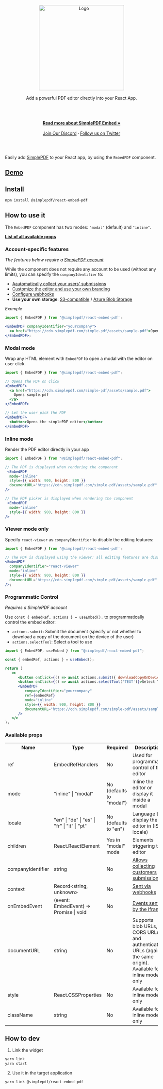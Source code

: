 </br>
</br>
<div align="center">
  <a href="https://simplepdf.com" target="_blank">
  <picture>
    <source media="(prefers-color-scheme: dark)" srcset="https://cdn.simplepdf.com/simple-pdf/assets/simplepdf-github-white.png?">
    <img src="https://cdn.simplepdf.com/simple-pdf/assets/simplepdf-github.png?" width="280" alt="Logo"/>
  </picture>
  </a>
</div>
<br/>
<div align="center">
Add a powerful PDF editor directly into your React App.
</div>
</br>
</br>
<p align="center">
<br/>
<a href="https://simplepdf.com/embed" rel="dofollow"><strong>Read more about SimplePDF Embed »</strong></a>
<br/>
<br/>
<a href="https://discord.gg/n6M8jb5GEP">Join Our Discord</a>
  ·
<a href="https://twitter.com/simple_pdf">Follow us on Twitter</a>
</p>
<br/>
<br/>

Easily add [SimplePDF](https://simplepdf.com) to your React app, by using the `EmbedPDF` component.

## [Demo](https://codesandbox.io/p/sandbox/m8p3gz)

## Install

```sh
npm install @simplepdf/react-embed-pdf
```

## How to use it

The `EmbedPDF` component has two modes: `"modal"` (default) and `"inline"`.

**[List of all available props](#available-props)**

### Account-specific features

_The features below require a [SimplePDF account](https://simplepdf.com/pricing#g)_

While the component does not require any account to be used (without any limits), you can specify the `companyIdentifier` to:

- [Aautomatically collect your users' submissions](https://simplepdf.com/embed)
- [Customize the editor and use your own branding](https://simplepdf.com/help/how-to/customize-the-pdf-editor-and-add-branding)
- [Configure webhooks](https://simplepdf.com/help/how-to/configure-webhooks-pdf-form-submissions)
- **Use your own storage**: [S3-compatible](https://simplepdf.com/help/how-to/use-your-own-s3-bucket-storage-for-pdf-form-submissions) / [Azure Blob Storage](https://simplepdf.com/help/how-to/use-your-own-azure-blob-storage-for-pdf-documents)

_Example_

```jsx
import { EmbedPDF } from '@simplepdf/react-embed-pdf';

<EmbedPDF companyIdentifier="yourcompany">
  <a href="https://cdn.simplepdf.com/simple-pdf/assets/sample.pdf">Opens sample.pdf</a>
</EmbedPDF>;
```

### Modal mode

Wrap any HTML element with `EmbedPDF` to open a modal with the editor on user click.

```jsx
import { EmbedPDF } from "@simplepdf/react-embed-pdf";

// Opens the PDF on click
<EmbedPDF>
  <a href="https://cdn.simplepdf.com/simple-pdf/assets/sample.pdf">
    Opens sample.pdf
  </a>
</EmbedPDF>

// Let the user pick the PDF
<EmbedPDF>
  <button>Opens the simplePDF editor</button>
</EmbedPDF>
```

### Inline mode

Render the PDF editor directly in your app

```jsx
import { EmbedPDF } from "@simplepdf/react-embed-pdf";

// The PDF is displayed when rendering the component
 <EmbedPDF
  mode="inline"
  style={{ width: 900, height: 800 }}
  documentURL="https://cdn.simplepdf.com/simple-pdf/assets/sample.pdf"
/>

// The PDF picker is displayed when rendering the component
 <EmbedPDF
  mode="inline"
  style={{ width: 900, height: 800 }}
/>
```

### Viewer mode only

Specify `react-viewer` as `companyIdentifier` to disable the editing features:

```jsx
import { EmbedPDF } from '@simplepdf/react-embed-pdf';

// The PDF is displayed using the viewer: all editing features are disabled
<EmbedPDF
  companyIdentifier="react-viewer"
  mode="inline"
  style={{ width: 900, height: 800 }}
  documentURL="https://cdn.simplepdf.com/simple-pdf/assets/sample.pdf"
/>;
```

### Programmatic Control

_Requires a SimplePDF account_

Use `const { embedRef, actions } = useEmbed();` to programmatically control the embed editor:

- `actions.submit`: Submit the document (specify or not whether to download a copy of the document on the device of the user)
- `actions.selectTool`: Select a tool to use

```jsx
import { EmbedPDF, useEmbed } from "@simplepdf/react-embed-pdf";

const { embedRef, actions } = useEmbed();

return (
   <>
      <button onClick={() => await actions.submit({ downloadCopyOnDevice: false })}>Submit</button>
      <button onClick={() => await actions.selectTool('TEXT')}>Select Text Tool</button>
      <EmbedPDF
         companyIdentifier="yourcompany"
         ref={embedRef}
         mode="inline"
         style={{ width: 900, height: 800 }}
         documentURL="https://cdn.simplepdf.com/simple-pdf/assets/sample.pdf"
      />
   </>
);
```

### <a id="available-props"></a>Available props

<table>
  <tr>
    <th>Name</th>
    <th>Type</th>
    <th>Required</th>
    <th>Description</th>
  </tr>
  <tr>
    <td>ref</td>
    <td>EmbedRefHandlers</td>
    <td>No</td>
    <td>Used for programmatic control of the editor</td>
  </tr>
  <tr>
    <td>mode</td>
    <td>"inline" | "modal"</td>
    <td>No (defaults to "modal")</td>
    <td>Inline the editor or display it inside a modal</td>
  </tr>
    <tr>
    <td>locale</td>
    <td>"en" | "de" | "es" | "fr" | "it" | "pt"</td>
    <td>No (defaults to "en")</td>
    <td>Language to display the editor in (ISO locale)</td>
  </tr>
  <tr>
    <td>children</td>
    <td>React.ReactElement</td>
    <td>Yes in "modal" mode</td>
    <td>Elements triggering the editor</td>
  </tr>
  <tr>
    <td>companyIdentifier</td>
    <td>string</td>
    <td>No</td>
    <td><a href="https://simplepdf.com/embed">Allows collecting customers submissions</a></td>
  </tr>
  <tr>
    <td>context</td>
    <td>Record&lt;string, unknown&gt;</td>
    <td>No</td>
    <td><a href="https://simplepdf.com/help/how-to/configure-webhooks-pdf-form-submissions#events">Sent via webhooks</a></td>
  </tr>
  <tr>
    <td>onEmbedEvent</td>
    <td>(event: EmbedEvent) => Promise<void> | void</td>
    <td>No</td>
    <td><a href="https://github.com/SimplePDF/simplepdf-embed/blob/main/documentation/IFRAME.md#iframe-communication">Events sent by the Iframe</a></td>
  </tr>
  <tr>
    <td>documentURL</td>
    <td>string</td>
    <td>No</td>
    <td>Supports blob URLs, CORS URLs, and authenticated URLs (against the same origin). Available for inline mode only</td>
  </tr>
  <tr>
    <td>style</td>
    <td>React.CSSProperties</td>
    <td>No</td>
    <td>Available for inline mode only</td>
  </tr>
  <tr>
    <td>className</td>
    <td>string</td>
    <td>No</td>
    <td>Available for inline mode only</td>
  </tr>
</table>

## How to dev

1. Link the widget

```sh
yarn link
yarn start
```

2. Use it in the target application

```sh
yarn link @simplepdf/react-embed-pdf
```
